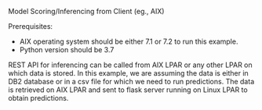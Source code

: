 Model Scoring/Inferencing from Client (eg., AIX)

Prerequisites:

 - AIX operating system should be either 7.1 or 7.2 to run this example.
 - Python version should be 3.7

REST API for inferencing can be called from AIX LPAR or any other LPAR on which data is stored. In this example, we are assuming the data is either in DB2 database or in a csv file for which we need to run predictions. The data is retrieved on AIX LPAR and sent to flask server running on Linux LPAR to obtain predictions.


